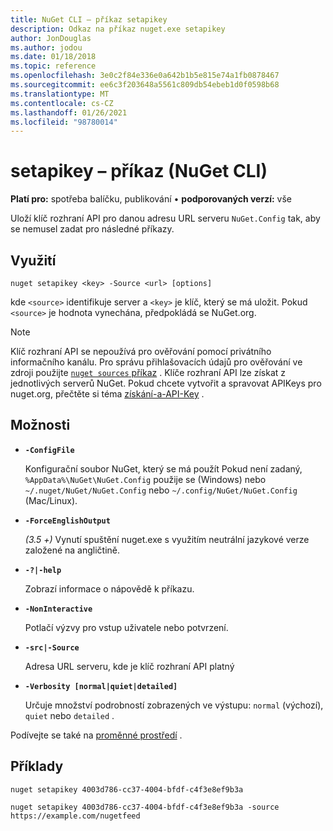 ```yaml
---
title: NuGet CLI – příkaz setapikey
description: Odkaz na příkaz nuget.exe setapikey
author: JonDouglas
ms.author: jodou
ms.date: 01/18/2018
ms.topic: reference
ms.openlocfilehash: 3e0c2f84e336e0a642b1b5e815e74a1fb0878467
ms.sourcegitcommit: ee6c3f203648a5561c809db54ebeb1d0f0598b68
ms.translationtype: MT
ms.contentlocale: cs-CZ
ms.lasthandoff: 01/26/2021
ms.locfileid: "98780014"
---
```

# <a name="setapikey-command-nuget-cli"></a>setapikey – příkaz (NuGet CLI)

**Platí pro:** spotřeba balíčku, publikování &bullet; **podporovaných verzí:** vše

Uloží klíč rozhraní API pro danou adresu URL serveru `NuGet.Config` tak, aby se nemusel zadat pro následné příkazy.

## <a name="usage"></a>Využití

```cli
nuget setapikey <key> -Source <url> [options]
```

kde `<source>` identifikuje server a `<key>` je klíč, který se má uložit. Pokud `<source>` je hodnota vynechána, předpokládá se NuGet.org. 

> [!NOTE]
> Klíč rozhraní API se nepoužívá pro ověřování pomocí privátního informačního kanálu. Pro správu přihlašovacích údajů pro ověřování ve zdroji použijte [ `nuget sources` příkaz](../cli-reference/cli-ref-sources.md) .
> Klíče rozhraní API lze získat z jednotlivých serverů NuGet. Pokud chcete vytvořit a spravovat APIKeys pro nuget.org, přečtěte si téma [získání-a-API-Key](../../nuget-org/scoped-api-keys.md#acquire-an-api-key) .

## <a name="options"></a>Možnosti

- **`-ConfigFile`**

  Konfigurační soubor NuGet, který se má použít Pokud není zadaný, `%AppData%\NuGet\NuGet.Config` použije se (Windows) nebo `~/.nuget/NuGet/NuGet.Config` nebo `~/.config/NuGet/NuGet.Config` (Mac/Linux).

- **`-ForceEnglishOutput`**

  *(3.5 +)* Vynutí spuštění nuget.exe s využitím neutrální jazykové verze založené na angličtině.

- **`-?|-help`**

  Zobrazí informace o nápovědě k příkazu.

- **`-NonInteractive`**

  Potlačí výzvy pro vstup uživatele nebo potvrzení.

- **`-src|-Source`**

  Adresa URL serveru, kde je klíč rozhraní API platný

- **`-Verbosity [normal|quiet|detailed]`**

  Určuje množství podrobností zobrazených ve výstupu: `normal` (výchozí), `quiet` nebo `detailed` .

Podívejte se také na [proměnné prostředí](cli-ref-environment-variables.md) .

## <a name="examples"></a>Příklady

```cli
nuget setapikey 4003d786-cc37-4004-bfdf-c4f3e8ef9b3a

nuget setapikey 4003d786-cc37-4004-bfdf-c4f3e8ef9b3a -source https://example.com/nugetfeed
```
